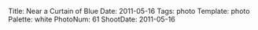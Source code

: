 Title: Near a Curtain of Blue
Date: 2011-05-16
Tags: photo
Template: photo
Palette: white
PhotoNum: 61
ShootDate: 2011-05-16
